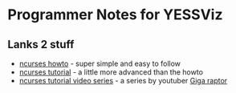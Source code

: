 # Programmer Notes for YESSViz

## Lanks 2 stuff
- [ncurses howto](http://tldp.org/HOWTO/NCURSES-Programming-HOWTO/index.html) - super simple and easy to follow
- [ncurses tutorial](http://edlinuxeditor.blogspot.com/p/ncurses-library-tutorial.html) - a little more advanced than the howto
- [ncurses tutorial video series](https://youtu.be/2tWN6ntNo4w) - a series by youtuber [Giga raptor](https://www.youtube.com/channel/UCWM9F4d53xWCNcpixy9WIBA)